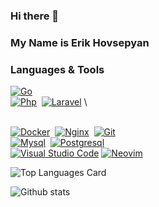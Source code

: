 

<!--
**fr13n8/fr13n8** is a ✨ _special_ ✨ repository because its `README.md` (this file) appears on your GitHub profile.

Here are some ideas to get you started:

- 🔭 I’m currently working on ...
- 🌱 I’m currently learning ...
- 👯 I’m looking to collaborate on ...
- 🤔 I’m looking for help with ...
- 💬 Ask me about ...
- 📫 How to reach me: ...
- 😄 Pronouns: ...
- ⚡ Fun fact: ...
-->

### Hi there 👋
### My Name is Erik Hovsepyan

### Languages & Tools
[![Go](https://img.shields.io/badge/-Go-00ADD8?logo=go&logoColor=ffffff)](https://golang.org/)
\
[![Php](https://img.shields.io/badge/-Php-21232F?logo=php&logoColor=blue)](https://www.php.net/)&nbsp;
[![Laravel](https://img.shields.io/badge/-Laravel-E4392C?logo=laravel&logoColor=white)](https://laravel.com/)
\
<!-- [![Javascript](https://img.shields.io/badge/-JavaScript-edb200?style=flat-square&logo=javascript&logoColor=white)](https://www.javascript.com/)&nbsp;
[![Vue](https://img.shields.io/badge/-Vue-384960?style=flat-square&logo=vue.js&logoColor=white)](https://vuejs.org/)&nbsp;
[![Vuetify](https://img.shields.io/badge/-Vuetify-1696f5?style=flat-square&logo=vuetify&logoColor=white)](https://vuetifyjs.com/)&nbsp;
[![Sass](https://img.shields.io/badge/-Sass-CC6699?style=flat-square&logo=sass&logoColor=white)](https://sass-lang.com/)&nbsp; -->
\
[![Docker](https://img.shields.io/badge/-Docker-253139?style=flat-square&logo=Docker&logoColor=blue)](https://www.docker.com/)&nbsp;
[![Nginx](https://img.shields.io/badge/-Nginx-20201E?style=flat-square&logo=nginx&logoColor=green)](https://www.nginx.com/)&nbsp;
[![Git](https://img.shields.io/badge/-Git-333333?style=flat-square&logo=git&logoColor=red)](https://git-scm.com/)&nbsp;
\
[![Mysql](https://img.shields.io/badge/-Mysql-0E0E0E?style=flat-square&logo=mysql&logoColor=276088)](https://www.mysql.com/)&nbsp;
[![Postgresql](https://img.shields.io/badge/-Postgresql-97AFC8?style=flat-square&logo=postgresql&logoColor=blue)](https://www.postgresql.org/)&nbsp;
\
[![Visual Studio Code](https://img.shields.io/badge/-Visual%20Studio%20Code-007ACC?logo=visual%20studio%20code&logoColor=ffffff)](https://code.visualstudio.com/)
[![Neovim](https://img.shields.io/badge/-Nvim-333333?style=flat-square&logo=vim&logoColor=green)](https://neovim.io/)

![Top Languages Card](https://github-readme-stats.vercel.app/api/top-langs/?username=fr13n8&theme=chartreuse-dark&layout=compact)

![Github stats](https://github-readme-stats.vercel.app/api?username=fr13n8&theme=chartreuse-dark&show_icons=true&count_private=true)




